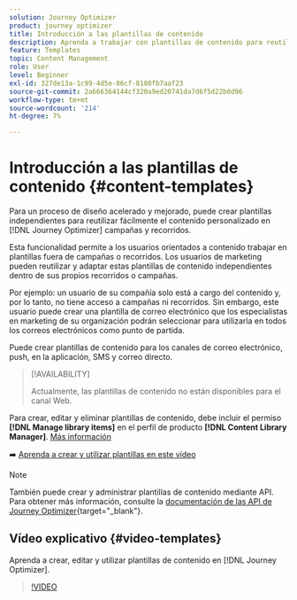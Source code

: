 ```yaml
---
solution: Journey Optimizer
product: journey optimizer
title: Introducción a las plantillas de contenido
description: Aprenda a trabajar con plantillas de contenido para reutilizar contenido en campañas y recorridos de Journey Optimizer
feature: Templates
topic: Content Management
role: User
level: Beginner
exl-id: 327de13a-1c99-4d5e-86cf-8180fb7aaf23
source-git-commit: 2a666364144cf320a9ed20741da7d6f5d22b0d96
workflow-type: tm+mt
source-wordcount: '214'
ht-degree: 7%

---
```



# Introducción a las plantillas de contenido {#content-templates}

Para un proceso de diseño acelerado y mejorado, puede crear plantillas independientes para reutilizar fácilmente el contenido personalizado en [!DNL Journey Optimizer] campañas y recorridos.

Esta funcionalidad permite a los usuarios orientados a contenido trabajar en plantillas fuera de campañas o recorridos. Los usuarios de marketing pueden reutilizar y adaptar estas plantillas de contenido independientes dentro de sus propios recorridos o campañas.

<!--![](../rn/assets/do-not-localize/content-template.gif)-->

Por ejemplo: un usuario de su compañía solo está a cargo del contenido y, por lo tanto, no tiene acceso a campañas ni recorridos. Sin embargo, este usuario puede crear una plantilla de correo electrónico que los especialistas en marketing de su organización podrán seleccionar para utilizarla en todos los correos electrónicos como punto de partida.

Puede crear plantillas de contenido para los canales de correo electrónico, push, en la aplicación, SMS y correo directo.

>[!AVAILABILITY]
>
>Actualmente, las plantillas de contenido no están disponibles para el canal Web.

Para crear, editar y eliminar plantillas de contenido, debe incluir el permiso **[!DNL Manage library items]** en el perfil de producto **[!DNL Content Library Manager]**. [Más información](../administration/ootb-product-profiles.md#content-library-manager)

➡️ [Aprenda a crear y utilizar plantillas en este vídeo](#video-templates)

>[!NOTE]
>
>También puede crear y administrar plantillas de contenido mediante API. Para obtener más información, consulte la [documentación de las API de Journey Optimizer](https://developer.adobe.com/journey-optimizer-apis/references/content/){target="_blank"}.

## Vídeo explicativo {#video-templates}

Aprenda a crear, editar y utilizar plantillas de contenido en [!DNL Journey Optimizer].

>[!VIDEO](https://video.tv.adobe.com/v/3413743/?quality=12)
